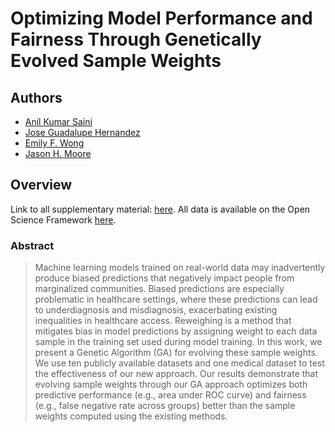 # Optimizing Model Performance and Fairness Through Genetically Evolved Sample Weights

## Authors

- [Anil Kumar Saini](https://theaksaini.github.io/)
- [Jose Guadalupe Hernandez](https://jgh9094.github.io/)
- [Emily F. Wong](https://www.cedars-sinai.edu/research-education/research/labs/bright/members.html)
- [Jason H. Moore](https://jasonhmoore.org/)

## Overview

Link to all supplementary material: [here](https://jgh9094.github.io/PSB2024-Fairness-Through-Evolved-Sample-Weights/Sup/).
All data is available on the Open Science Framework [here](https://osf.io//).

### Abstract

> Machine learning models trained on real-world data may inadvertently produce biased predictions that negatively impact people from marginalized communities.
Biased predictions are especially problematic in healthcare settings, where these predictions can lead to underdiagnosis and misdiagnosis, exacerbating existing inequalities in healthcare access.
Reweighing is a method that mitigates bias in model predictions by assigning weight to each data sample in the training set used during model training.
In this work, we present a Genetic Algorithm (GA) for evolving these sample weights.
We use ten publicly available datasets and one medical dataset to test the effectiveness of our new approach.
Our results demonstrate that evolving sample weights through our GA approach optimizes both predictive performance (e.g., area under ROC curve) and fairness (e.g., false negative rate across groups) better than the sample weights computed using the existing methods.
